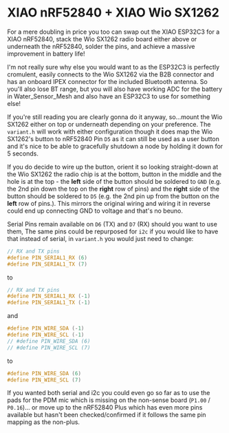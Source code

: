 # XIAO nRF52840 + XIAO Wio SX1262

For a mere doubling in price you too can swap out the XIAO ESP32C3 for a XIAO nRF52840, stack the Wio SX1262 radio board either above or underneath the nRF52840, solder the pins, and achieve a massive improvement in battery life!

I'm not really sure why else you would want to as the ESP32C3 is perfectly cromulent, easily connects to the Wio SX1262 via the B2B connector and has an onboard IPEX connector for the included Bluetooth antenna. So you'll also lose BT range, but you will also have working ADC for the battery in Water_Sensor_Mesh and also have an ESP32C3 to use for something else!

If you're still reading you are clearly gonna do it anyway, so...mount the Wio SX1262 either on top or underneath depending on your preference. The `variant.h` will work with either configuration though it does map the Wio SX1262's button to nRF52840 Pin `D5` as it can still be used as a user button and it's nice to be able to gracefully shutdown a node by holding it down for 5 seconds.

If you do decide to wire up the button, orient it so looking straight-down at the Wio SX1262 the radio chip is at the bottom, button in the middle and the hole is at the top - the **left** side of the button should be soldered to `GND` (e.g. the 2nd pin down the top on the **right** row of pins) and the **right** side of the button should be soldered to `D5` (e.g. the 2nd pin up from the button on the **left** row of pins.). This mirrors the original wiring and wiring it in reverse could end up connecting GND to voltage and that's no beuno.

Serial Pins remain available on `D6` (TX) and `D7` (RX) should you want to use them, The same pins could be repurposed for `i2c` if you would like to have that instead of serial, in `variant.h` you would just need to change:

```c++
// RX and TX pins
#define PIN_SERIAL1_RX (6)
#define PIN_SERIAL1_TX (7)
```

to

```c++
// RX and TX pins
#define PIN_SERIAL1_RX (-1)
#define PIN_SERIAL1_TX (-1)
```

and

```c++
#define PIN_WIRE_SDA (-1)
#define PIN_WIRE_SCL (-1)
// #define PIN_WIRE_SDA (6)
// #define PIN_WIRE_SCL (7)
```

to

```c++
#define PIN_WIRE_SDA (6)
#define PIN_WIRE_SCL (7)
```

If you wanted both serial and i2c you could even go so far as to use the pads for the PDM mic which is missing on the non-sense board (`P1.00` / `P0.16`)... or move up to the nRF52840 Plus which has even more pins available but hasn't been checked/confirmed if it follows the same pin mapping as the non-plus.
